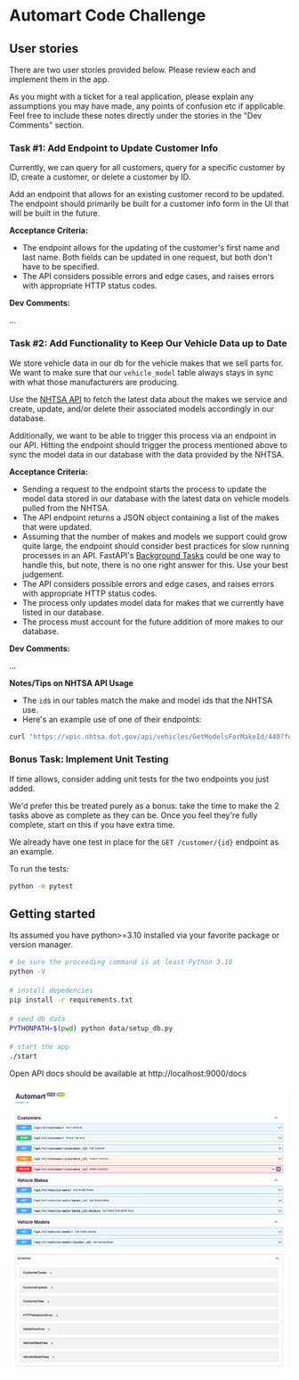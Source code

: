 # Automart Code Challenge

## User stories

There are two user stories provided below. Please review each and implement them in the app.

As you might with a ticket for a real application, please explain any assumptions you may have made, any points of confusion etc if applicable. Feel free to include these notes directly under the stories in the "Dev Comments" section.

### Task #1: Add Endpoint to Update Customer Info

Currently, we can query for all customers, query for a specific customer by ID, create a customer, or delete a customer by ID.

Add an endpoint that allows for an existing customer record to be updated. The endpoint should primarily be built for a customer info form in the UI that will be built in the future.

**Acceptance Criteria:**

- The endpoint allows for the updating of the customer's first name and last name. Both fields can be updated in one request, but both don't have to be specified.
- The API considers possible errors and edge cases, and raises errors with appropriate HTTP status codes.

**Dev Comments:**

...

### Task #2: Add Functionality to Keep Our Vehicle Data up to Date

We store vehicle data in our db for the vehicle makes that we sell parts for. We want to make sure that our `vehicle_model` table always stays in sync with what those manufacturers are producing.

Use the [NHTSA API](https://vpic.nhtsa.dot.gov/api/) to fetch the latest data about the makes we service and create, update, and/or delete their associated models accordingly in our database.

Additionally, we want to be able to trigger this process via an endpoint in our API. Hitting the endpoint should trigger the process mentioned above to sync the model data in our database with the data provided by the NHTSA.

**Acceptance Criteria:**

- Sending a request to the endpoint starts the process to update the model data stored in our database with the latest data on vehicle models pulled from the NHTSA.
- The API endpoint returns a JSON object containing a list of the makes that were updated.
- Assuming that the number of makes and models we support could grow quite large, the endpoint should consider best practices for slow running processes in an API. FastAPI's [Background Tasks](https://fastapi.tiangolo.com/tutorial/background-tasks/?h=backg#background-tasks) could be one way to handle this, but note, there is no one right answer for this. Use your best judgement.
- The API considers possible errors and edge cases, and raises errors with appropriate HTTP status codes.
- The process only updates model data for makes that we currently have listed in our database.
- The process must account for the future addition of more makes to our database.

**Dev Comments:**

...

**Notes/Tips on NHTSA API Usage**

- The `id`s in our tables match the make and model ids that the NHTSA use.
- Here's an example use of one of their endpoints:

```bash
curl "https://vpic.nhtsa.dot.gov/api/vehicles/GetModelsForMakeId/440?format=json"
```

### Bonus Task: Implement Unit Testing

If time allows, consider adding unit tests for the two endpoints you just added.

We'd prefer this be treated purely as a bonus: take the time to make the 2 tasks above as complete as they can be. Once you feel they're fully complete, start on this if you have extra time.

We already have one test in place for the `GET /customer/{id}` endpoint as an example.

To run the tests:

```bash
python -m pytest
```

## Getting started

Its assumed you have python>=3.10 installed via your favorite package or version manager.

```bash
# be sure the proceeding command is at least Python 3.10
python -V

# install depedencies
pip install -r requirements.txt

# seed db data
PYTHONPATH=$(pwd) python data/setup_db.py

# start the app
./start
```

Open API docs should be available at http://localhost:9000/docs

![Alt OpenAPI Screenshot](docs/open-api-screenshot.png?raw=true "OpenAPI Screenshot")
